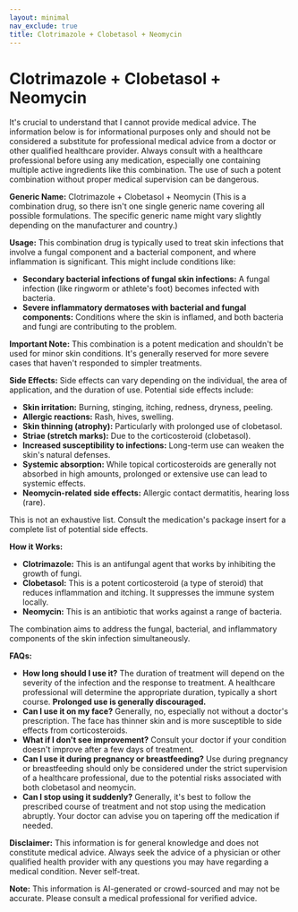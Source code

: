 ```yaml
---
layout: minimal
nav_exclude: true
title: Clotrimazole + Clobetasol + Neomycin
---
```


# Clotrimazole + Clobetasol + Neomycin

It's crucial to understand that I cannot provide medical advice. The information below is for informational purposes only and should not be considered a substitute for professional medical advice from a doctor or other qualified healthcare provider.  Always consult with a healthcare professional before using any medication, especially one containing multiple active ingredients like this combination.  The use of such a potent combination without proper medical supervision can be dangerous.

**Generic Name:**  Clotrimazole + Clobetasol + Neomycin (This is a combination drug, so there isn't one single generic name covering all possible formulations.  The specific generic name might vary slightly depending on the manufacturer and country.)


**Usage:** This combination drug is typically used to treat skin infections that involve a fungal component and a bacterial component, and where inflammation is significant.  This might include conditions like:

* **Secondary bacterial infections of fungal skin infections:**  A fungal infection (like ringworm or athlete's foot) becomes infected with bacteria.
* **Severe inflammatory dermatoses with bacterial and fungal components:**  Conditions where the skin is inflamed, and both bacteria and fungi are contributing to the problem.

**Important Note:**  This combination is a potent medication and shouldn't be used for minor skin conditions.  It's generally reserved for more severe cases that haven't responded to simpler treatments.


**Side Effects:**  Side effects can vary depending on the individual, the area of application, and the duration of use. Potential side effects include:

* **Skin irritation:** Burning, stinging, itching, redness, dryness, peeling.
* **Allergic reactions:** Rash, hives, swelling.
* **Skin thinning (atrophy):** Particularly with prolonged use of clobetasol.
* **Striae (stretch marks):**  Due to the corticosteroid (clobetasol).
* **Increased susceptibility to infections:**  Long-term use can weaken the skin's natural defenses.
* **Systemic absorption:** While topical corticosteroids are generally not absorbed in high amounts, prolonged or extensive use can lead to systemic effects.
* **Neomycin-related side effects:**  Allergic contact dermatitis, hearing loss (rare).

This is not an exhaustive list.  Consult the medication's package insert for a complete list of potential side effects.


**How it Works:**

* **Clotrimazole:** This is an antifungal agent that works by inhibiting the growth of fungi.
* **Clobetasol:** This is a potent corticosteroid (a type of steroid) that reduces inflammation and itching.  It suppresses the immune system locally.
* **Neomycin:** This is an antibiotic that works against a range of bacteria.

The combination aims to address the fungal, bacterial, and inflammatory components of the skin infection simultaneously.


**FAQs:**

* **How long should I use it?**  The duration of treatment will depend on the severity of the infection and the response to treatment.  A healthcare professional will determine the appropriate duration, typically a short course.  **Prolonged use is generally discouraged.**
* **Can I use it on my face?**  Generally, no, especially not without a doctor's prescription.  The face has thinner skin and is more susceptible to side effects from corticosteroids.
* **What if I don't see improvement?**  Consult your doctor if your condition doesn't improve after a few days of treatment.
* **Can I use it during pregnancy or breastfeeding?**  Use during pregnancy or breastfeeding should only be considered under the strict supervision of a healthcare professional, due to the potential risks associated with both clobetasol and neomycin.
* **Can I stop using it suddenly?**  Generally, it's best to follow the prescribed course of treatment and not stop using the medication abruptly.  Your doctor can advise you on tapering off the medication if needed.


**Disclaimer:** This information is for general knowledge and does not constitute medical advice.  Always seek the advice of a physician or other qualified health provider with any questions you may have regarding a medical condition.  Never self-treat.


**Note:** This information is AI-generated or crowd-sourced and may not be accurate. Please consult a medical professional for verified advice.